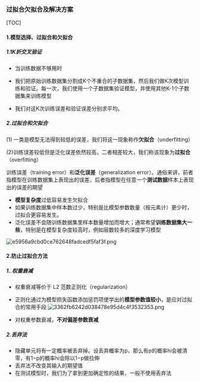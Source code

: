### 过拟合欠拟合及解决方案
[TOC]
#### 1.模型选择、过拟合和欠拟合

##### 1.1K折交叉验证

*  当训练数据不够用时

* 我们把原始训练数据集分割成K个不重合的子数据集，然后我们做K次模型训练和验证。每一次，我们使用一个子数据集验证模型，并使用其他K-1个子数据集来训练模型
* 我们对这K次训练误差和验证误差分别求平均。

##### 2.过拟合和欠拟合

(1) 一类是模型无法得到较低的误差，我们将这一现象称作**欠拟合**（underfitting）

(2)训练误差较低但是泛化误差依然较高，二者相差较大，我们称该现象为**过拟合**（overfitting）

>
训练误差（training error）和**泛化误差**（generalization error）。通俗来讲，前者指模型在训练数据集上表现出的误差，后者指模型在任意一个**测试数据**样本上表现出的误差的期望


* **模型复杂度**过低容易发生欠拟合
* 如果训练数据集中样本数过少，特别是比模型参数数量（按元素计）更少时，过拟合更容易发生。
* 泛化误差不会随训练数据集里样本数量增加而增大；通常希望**训练数据集大一些**，特别是在模型复杂度较高时，例如层数较多的深度学习模型

![e5956a9cbd0ce762648fadcedf5faf3f.png](en-resource://database/489:1)

#### 2.防止过拟合方法
##### 1..权重衰减

* 权重衰减等价于 L2 范数正则化（regularization）
* 正则化通过为模型损失函数添加惩罚项使学出的**模型参数值较小**，是应对过拟合的常用手段
 ![3362fb6242d038478e95d4c4f3532353.png](en-resource://database/491:1)

* 对权重参数衰减，**不对偏差参数衰减**
##### 2.丢弃法

* 隐藏单元将有一定概率被丢弃掉。设丢弃概率为p，那么有p的概率hi会被清零，有1−p的概率hi会除以1−p做拉伸
* 丢弃法不改变其输入的期望值
* 在测试模型时，我们为了拿到更加确定性的结果，一般不使用丢弃法
